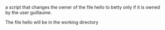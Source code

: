 a script that changes the owner of the file hello to betty only if it is owned by the user guillaume.



The file hello will be in the working directory
